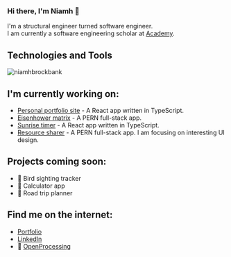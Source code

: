 <h3>Hi there, I'm Niamh 👋</h3>
I'm a structural engineer turned software engineer. 
<br>I am currently a software engineering scholar at <a href='https://academy.tech/'>Academy</a>.

<h2>Technologies and Tools</h2>
<!---
dynamic version:
[![Top Langs](https://github-readme-stats.vercel.app/api/top-langs/?username=niamhbrockbank&layout=compact)](https://github.com/anuraghazra/github-readme-stats)
--->
<p><img src="https://github-readme-stats.vercel.app/api/top-langs?username=niamhbrockbank&show_icons=true&locale=en&layout=compact" alt="niamhbrockbank" /></p>

<h2>I'm currently working on:</h2>
<ul>
  <li><a href='https://niamh-brockbank.netlify.app'/>Personal portfolio site</a> - A React app written in TypeScript.</li>
  <li><a href='https://priorities-measure.netlify.app/'>Eisenhower matrix</a> - A PERN full-stack app.</li>
  <li><a href='https://sunrise-sunset-nb.netlify.app/'>Sunrise timer</a> - A React app written in TypeScript.</li>
  <li><a href='https://resource-sharer.netlify.app/'>Resource sharer</a> - A PERN full-stack app. I am focusing on interesting UI design.</li>
</ul>

<h2>Projects coming soon:</h2>
<ul> 
  <li>🦆 Bird sighting tracker</li>
  <li>🧮 Calculator app</li>
  <li>🚗 Road trip planner</li>
</ul>

<h2>Find me on the internet:</h2>
<ul>
  <li><a href='https://niamh-brockbank.netlify.app'>Portfolio</a></li>
  <li><a href='https://www.linkedin.com/in/niamh-brockbank/'>LinkedIn</a></li>
  <li>🎨 <a href='https://openprocessing.org/user/334108/?view=activity&o=14'>OpenProcessing</a></li>
</ul>

<!---
niamhbrockbank/niamhbrockbank is a ✨ special ✨ repository because its `README.md` (this file) appears on your GitHub profile.
You can click the Preview link to take a look at your changes.
--->
